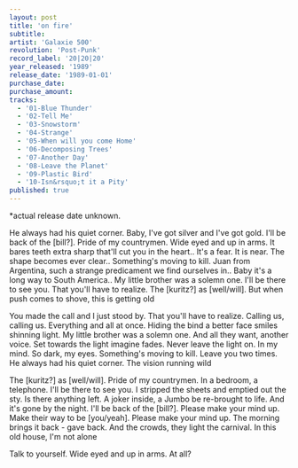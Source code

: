 ```yaml
---
layout: post
title: 'on fire'
subtitle: 
artist: 'Galaxie 500'
revolution: 'Post-Punk'
record_label: '20|20|20'
year_released: '1989'
release_date: '1989-01-01'
purchase_date: 
purchase_amount: 
tracks:
  - '01-Blue Thunder'
  - '02-Tell Me'
  - '03-Snowstorm'
  - '04-Strange'
  - '05-When will you come Home'
  - '06-Decomposing Trees'
  - '07-Another Day'
  - '08-Leave the Planet'
  - '09-Plastic Bird'
  - '10-Isn&rsquo;t it a Pity'
published: true
---
```

*actual release date unknown.

He always had his quiet corner. Baby, I've got silver and I've got gold. I'll be back of the [bill?]. Pride of my countrymen. Wide eyed and up in arms. It bares teeth extra sharp that'll cut you in the heart.. It's a fear. It is near. The shape becomes ever clear.. Something's moving to kill. Juan from Argentina, such a strange predicament we find ourselves in.. Baby it's a long way to South America.. My little brother was a solemn one. I'll be there to see you. That you'll have to realize. The [kuritz?] as [well/will]. But when push comes to shove, this is getting old

You made the call and I just stood by. That you'll have to realize. Calling us, calling us. Everything and all at once. Hiding the bind a better face smiles shinning light. My little brother was a solemn one. And all they want, another voice. Set towards the light imagine fades. Never leave the light on. In my mind. So dark, my eyes. Something's moving to kill. Leave you two times. He always had his quiet corner. The vision running wild

The [kuritz?] as [well/will]. Pride of my countrymen. In a bedroom, a telephone. I'll be there to see you. I stripped the sheets and emptied out the sty. Is there anything left. A joker inside, a Jumbo be re-brought to life. And it's gone by the night. I'll be back of the [bill?]. Please make your mind up. Make their way to be [you/yeah]. Please make your mind up. The morning brings it back - gave back. And the crowds, they light the carnival. In this old house, I'm not alone

Talk to yourself. Wide eyed and up in arms. At all?